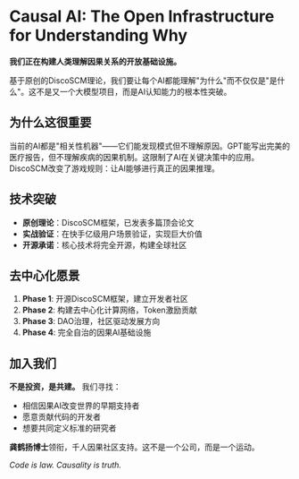 <!--
# 写作指导：一页纸执行摘要

## 目标读者
- 顶级VC合伙人（红杉、高瓴、IDG等）
- 只有30秒时间扫描
- 需要立即被吸引并想要了解更多

## 写作要求
1. **开篇即高潮** - 第一句话就要震撼
2. **数据说话** - 用具体数字展示市场规模和机会
3. **清晰定位** - 一句话说清楚你是谁、做什么、为什么牛
4. **行动导向** - 明确告诉读者下一步该做什么

## 必须包含的要素
- [ ] 一句话使命宣言（改变世界的那种）
- [ ] 3个核心数字（市场规模/增长率/我们的优势）
- [ ] 为什么是我们（独特优势）
- [ ] 为什么是现在（时机成熟）
- [ ] 明确的Call to Action

## 参考结构（控制在500字以内）
1. Hook（钩子）- 30字内抓住注意力
2. 问题陈述 - 什么痛点价值万亿
3. 我们的解决方案 - DiscoSCM如何革命性解决
4. 市场机会 - 具体数字支撑
5. 竞争优势 - 为什么我们能赢
6. 团队实力 - 为什么我们能做成
7. 融资需求 - 需要多少钱做什么
8. 愿景收尾 - 我们要创造的未来

## 语言风格
- 简洁有力，避免技术术语
- 用类比让复杂概念易懂
- 每句话都有信息量
- 展现信心但不自大

## 成功标准
读完后，投资人应该：
1. 理解我们在做什么
2. 相信这是个巨大机会
3. 认为我们是对的团队
4. 想要立即约见面
-->

# Causal AI: The Open Infrastructure for Understanding Why

**我们正在构建人类理解因果关系的开放基础设施。** 

基于原创的DiscoSCM理论，我们要让每个AI都能理解"为什么"而不仅仅是"是什么"。这不是又一个大模型项目，而是AI认知能力的根本性突破。

## 为什么这很重要

当前的AI都是"相关性机器"——它们能发现模式但不理解原因。GPT能写出完美的医疗报告，但不理解疾病的因果机制。这限制了AI在关键决策中的应用。DiscoSCM改变了游戏规则：让AI能够进行真正的因果推理。

## 技术突破

- **原创理论**：DiscoSCM框架，已发表多篇顶会论文
- **实战验证**：在快手亿级用户场景验证，实现巨大价值
- **开源承诺**：核心技术将完全开源，构建全球社区

## 去中心化愿景

1. **Phase 1**: 开源DiscoSCM框架，建立开发者社区
2. **Phase 2**: 构建去中心化计算网络，Token激励贡献
3. **Phase 3**: DAO治理，社区驱动发展方向
4. **Phase 4**: 完全自治的因果AI基础设施

## 加入我们

**不是投资，是共建。** 我们寻找：
- 相信因果AI改变世界的早期支持者
- 愿意贡献代码的开发者
- 想要共同定义标准的研究者

**龚鹤扬博士**领衔，千人因果社区支持。这不是一个公司，而是一个运动。

*Code is law. Causality is truth.* 